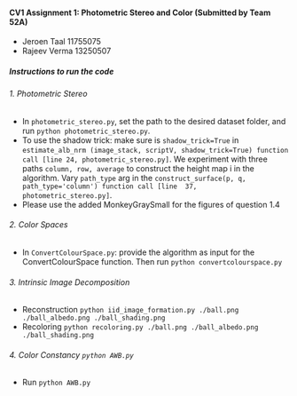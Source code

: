 #### CV1 Assignment 1: Photometric Stereo and Color (Submitted by Team 52A)
* Jeroen Taal 11755075
* Rajeev Verma 13250507

##### Instructions to run the code
###### 1. Photometric Stereo
* In `photometric_stereo.py`, set the path to the desired dataset folder, and run `python photometric_stereo.py`. 
* To use the shadow trick: make sure is `shadow_trick=True` in `estimate_alb_nrm (image_stack, scriptV, shadow_trick=True) function call [line 24, photometric_stereo.py]`. We experiment with three paths `column, row, average` to construct the height map i  in the algorithm. Vary `path_type` arg in the `construct_surface(p, q, path_type='column') function call [line  37, photometric_stereo.py]`.
* Please use the added MonkeyGraySmall for the figures of question 1.4
###### 2. Color Spaces
* In `ConvertColourSpace.py`: provide the algorithm as input for the ConvertColourSpace function. Then run `python convertcolourspace.py`
###### 3. Intrinsic Image Decomposition
* Reconstruction
           `python iid_image_formation.py ./ball.png ./ball_albedo.png ./ball_shading.png`
* Recoloring
           `python recoloring.py ./ball.png ./ball_albedo.png ./ball_shading.png`
###### 4. Color Constancy `python AWB.py`
* Run `python AWB.py`
